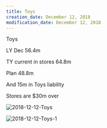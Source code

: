 ```yaml
---
title: Toys
creation_date: December 12, 2018
modification_date: December 12, 2018
---
```



Toys

LY
Dec
56.4m

TY current in stores
64.8m

Plan
48.8m

And 
15m in Toys liability 

Stores are $30m over 

![2018-12-12-Toys](images/2018-12-12-Toys.jpeg)

![2018-12-12-Toys-1](images/2018-12-12-Toys-1.jpeg)

